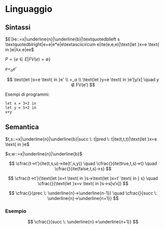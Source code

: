 # Linguaggio

## Sintassi

$E∋e::=x|\underline{n}|\underline{b}|\textquotedblleft s \textquotedblright|e+e|e*e|e\textasciicircum e|ite(e,e,e)|\text{let }x=e \text{ in }e|λx.e|ee$

$P=\{e∈E|FV(e)=∅\}$

$e=_αe'$

$$
\text{let }x=e \text{ in }e' \\
=_α \\
\text{let }y=e \text{ in }e'[y/x] \quad y ∉ FV(e')
$$

Esempi di programmi:

```
let x = 3+2 in
let y = 5+2 in
x+y
```

## Semantica

$t,s::=x|\underline{n}|\underline{b}|succ \: t|pred \: t|ite(t,t,t)|\text{let }x=e \text{ in }e$

$v,w::=x|\underline{n}|\underline{b}$

$$
\cfrac{t→t'}{ite(t,s,u)→ite(t',s,y)} \quad
\cfrac{}{ite(true,t,s)→t} \quad
\cfrac{}{ite(false,t,s)→s}
$$

$$
\cfrac{t→t'}{\text{let }x=t \text{ in }s→\text{let }x=t' \text{ in } s} \quad
\cfrac{}{\text{let }x=v \text{ in }s→s[v/x]}
$$

$$
\cfrac{}{prec \: \underline{n}→\underline{n-1}} \quad
\cfrac{}{succ \: \underline{n}→\underline{n+1}}
$$

### Esempio

$$
\cfrac{}{succ \: \underline{n}→\underline{n+1}}
$$